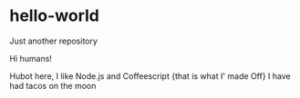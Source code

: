 # hello-world
Just another repository

Hi humans!

Hubot here, I like Node.js and Coffeescript {that is what I' made Off}
I have had tacos on the moon 
